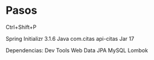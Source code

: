 # Pasos

Ctrl+Shift+P

Spring Initializr
3.1.6
Java
com.citas
api-citas
Jar
17

Dependencias:
Dev Tools
Web
Data JPA
MySQL
Lombok